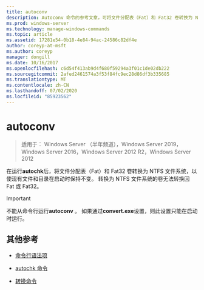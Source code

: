 ```yaml
---
title: autoconv
description: Autoconv 命令的参考文章，可将文件分配表（Fat）和 Fat32 卷转换为 NTFS 文件系统。
ms.prod: windows-server
ms.technology: manage-windows-commands
ms.topic: article
ms.assetid: 17281e54-0b18-4e84-94ac-24586c82df4e
author: coreyp-at-msft
ms.author: coreyp
manager: dongill
ms.date: 10/16/2017
ms.openlocfilehash: c6d54f413ab9d4f680f59294a3f01c1de02db222
ms.sourcegitcommit: 2afed2461574a3f53f84fc9ec28d86df3b335685
ms.translationtype: MT
ms.contentlocale: zh-CN
ms.lasthandoff: 07/02/2020
ms.locfileid: "85923562"
---
```

# <a name="autoconv"></a>autoconv

> 适用于： Windows Server （半年频道），Windows Server 2019，Windows Server 2016，Windows Server 2012 R2，Windows Server 2012

在运行**autochk**后，将文件分配表（Fat）和 Fat32 卷转换为 NTFS 文件系统，以使现有文件和目录在启动时保持不变。 转换为 NTFS 文件系统的卷无法转换回 Fat 或 Fat32。

> [!IMPORTANT]
> 不能从命令行运行**autoconv** 。 如果通过**convert.exe**设置，则此设置只能在启动时运行。

## <a name="additional-references"></a>其他参考

- [命令行语法项](command-line-syntax-key.md)

- [autochk 命令](autochk.md)

- [转换命令](convert.md)
